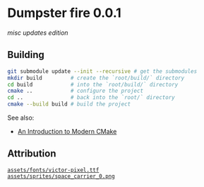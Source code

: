 Dumpster fire 0.0.1
===================
_misc updates edition_

Building
----
```bash
git submodule update --init --recursive # get the submodules
mkdir build         # create the `root/build/` directory
cd build            # into the `root/build/` directory
cmake ..            # configure the project
cd ..               # back into the `root/` directory
cmake --build build # build the project
```

See also:
 * [An Introduction to Modern CMake](https://cliutils.gitlab.io/modern-cmake/)

Attribution
----
[`assets/fonts/victor-pixel.ttf`](https://www.dafont.com/victors-pixel-font.font)\
[`assets/sprites/space_carrier_0.png`](https://opengameart.org/content/space-carrier)